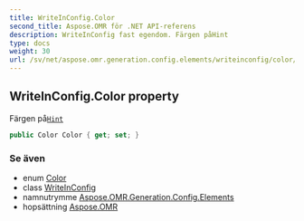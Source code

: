 ```yaml
---
title: WriteInConfig.Color
second_title: Aspose.OMR för .NET API-referens
description: WriteInConfig fast egendom. Färgen påHint
type: docs
weight: 30
url: /sv/net/aspose.omr.generation.config.elements/writeinconfig/color/
---
```

## WriteInConfig.Color property

Färgen på[`Hint`](../hint/)

```csharp
public Color Color { get; set; }
```

### Se även

* enum [Color](../../../aspose.omr.generation/color/)
* class [WriteInConfig](../)
* namnutrymme [Aspose.OMR.Generation.Config.Elements](../../writeinconfig/)
* hopsättning [Aspose.OMR](../../../)


